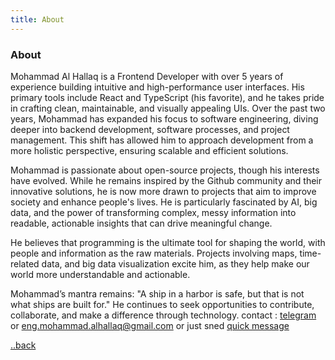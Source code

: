 ```yaml
---
title: About
---
```


<div class="text-center">
  <!-- You can use Vue components inside markdown -->
  <div i-carbon-dicom-overlay class="text-4xl -mb-6 m-auto" />
  <h3>About</h3>
</div>

Mohammad Al Hallaq is a Frontend Developer with over 5 years of experience building intuitive and high-performance user interfaces. His primary tools include React and TypeScript (his favorite), and he takes pride in crafting clean, maintainable, and visually appealing UIs. Over the past two years, Mohammad has expanded his focus to software engineering, diving deeper into backend development, software processes, and project management. This shift has allowed him to approach development from a more holistic perspective, ensuring scalable and efficient solutions.

Mohammad is passionate about open-source projects, though his interests have evolved. While he remains inspired by the Github community and their innovative solutions, he is now more drawn to projects that aim to improve society and enhance people's lives. He is particularly fascinated by AI, big data, and the power of transforming complex, messy information into readable, actionable insights that can drive meaningful change.

He believes that programming is the ultimate tool for shaping the world, with people and information as the raw materials. Projects involving maps, time-related data, and big data visualization excite him, as they help make our world more understandable and actionable.

Mohammad’s mantra remains: "A ship in a harbor is safe, but that is not what ships are built for." He continues to seek opportunities to contribute, collaborate, and make a difference through technology.
contact :  [telegram](https://t.me/mohaha30) or   [eng.mohammad.alhallaq@gmail.com](tomail:eng.mohammad.alhallaq@gmail.com) or just sned [quick message](/message)

[..back](/)
